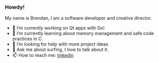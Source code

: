 ### Howdy!

My name is Brendan, I am a software developer and creative director. 

- 🔭 I’m currently working on Qt apps with Go! 
- 🌱 I’m currently learning about memory management and safe code practices in C. 
- 🤔 I’m looking for help with more project ideas 
- 💬 Ask me about surfing, I love to talk about it.
- 📫 How to reach me: [linkedin](https://www.linkedin.com/in/brendancreates)

